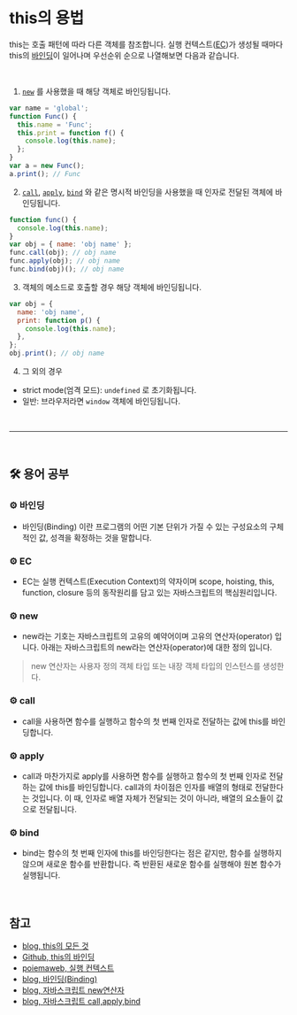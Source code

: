 # this의 용법

this는 호출 패턴에 따라 다른 객체를 참조합니다. 실행 컨텍스트([EC](#gear-ec))가 생성될 때마다 this의 [바인딩](#gear-바인딩)이 일어나며 우선순위 순으로 나열해보면 다음과 같습니다.

<br>

1. [`new`](#gear-new) 를 사용했을 때 해당 객체로 바인딩됩니다.

```javascript
var name = 'global';
function Func() {
  this.name = 'Func';
  this.print = function f() {
    console.log(this.name);
  };
}
var a = new Func();
a.print(); // Func
```

2. [`call`](#gear-call), [`apply`](#gear-apply), [`bind`](#gear-bind) 와 같은 명시적 바인딩을 사용했을 때 인자로 전달된 객체에 바인딩됩니다.

```javascript
function func() {
  console.log(this.name);
}
var obj = { name: 'obj name' };
func.call(obj); // obj name
func.apply(obj); // obj name
func.bind(obj)(); // obj name
```

3. 객체의 메소드로 호출할 경우 해당 객체에 바인딩됩니다.

```javascript
var obj = {
  name: 'obj name',
  print: function p() {
    console.log(this.name);
  },
};
obj.print(); // obj name
```

4. 그 외의 경우

- strict mode(엄격 모드): `undefined` 로 초기화됩니다.
- 일반: 브라우저라면 `window` 객체에 바인딩됩니다.

<br>

---

<br>

## :hammer_and_wrench: 용어 공부

### :gear: 바인딩

- 바인딩(Binding) 이란 프로그램의 어떤 기본 단위가 가질 수 있는 구성요소의 구체적인 값, 성격을 확정하는 것을 말합니다.

### :gear: EC

- EC는 실행 컨텍스트(Execution Context)의 약자이며 scope, hoisting, this, function, closure 등의 동작원리를 담고 있는 자바스크립트의 핵심원리입니다.

### :gear: new

- new라는 기호는 자바스크립트의 고유의 예약어이며 고유의 연산자(operator) 입니다. 아래는 자바스크립트의 new라는 연산자(operator)에 대한 정의 입니다.

> new 연산자는 사용자 정의 객체 타입 또는 내장 객체 타입의 인스턴스를 생성한다.

### :gear: call

- call을 사용하면 함수를 실행하고 함수의 첫 번째 인자로 전달하는 값에 this를 바인딩합니다.

### :gear: apply

- call과 마찬가지로 apply를 사용하면 함수를 실행하고 함수의 첫 번째 인자로 전달하는 값에 this를 바인딩합니다. call과의 차이점은 인자를 배열의 형태로 전달한다는 것입니다. 이 때, 인자로 배열 자체가 전달되는 것이 아니라, 배열의 요소들이 값으로 전달됩니다.

### :gear: bind

- bind는 함수의 첫 번째 인자에 this를 바인딩한다는 점은 같지만, 함수를 실행하지 않으며 새로운 함수를 반환합니다. 즉 반환된 새로운 함수를 실행해야 원본 함수가 실행됩니다.

<br>

## 참고

- [blog, this의 모든 것](https://samsara1019.tistory.com/75)
- [Github, this의 바인딩](https://github.com/baeharam/Must-Know-About-Frontend/blob/main/Notes/javascript/this.md)
- [poiemaweb, 실행 컨텍스트](https://poiemaweb.com/js-execution-context)
- [blog, 바인딩(Binding)](https://medium.com/pocs/%EB%B0%94%EC%9D%B8%EB%94%A9-binding-4a4a2f641b27)
- [blog, 자바스크립트 new연산자](https://lts0606.tistory.com/448)
- [blog, 자바스크립트 call,apply,bind ](https://oneroomtable.tistory.com/entry/%EC%9E%90%EB%B0%94%EC%8A%A4%ED%81%AC%EB%A6%BD%ED%8A%B8-call-apply-bind-%EC%84%A4%EB%AA%85)
